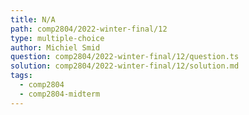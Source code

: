 ```yaml
---
title: N/A
path: comp2804/2022-winter-final/12
type: multiple-choice
author: Michiel Smid
question: comp2804/2022-winter-final/12/question.ts
solution: comp2804/2022-winter-final/12/solution.md
tags:
  - comp2804
  - comp2804-midterm
---
```

